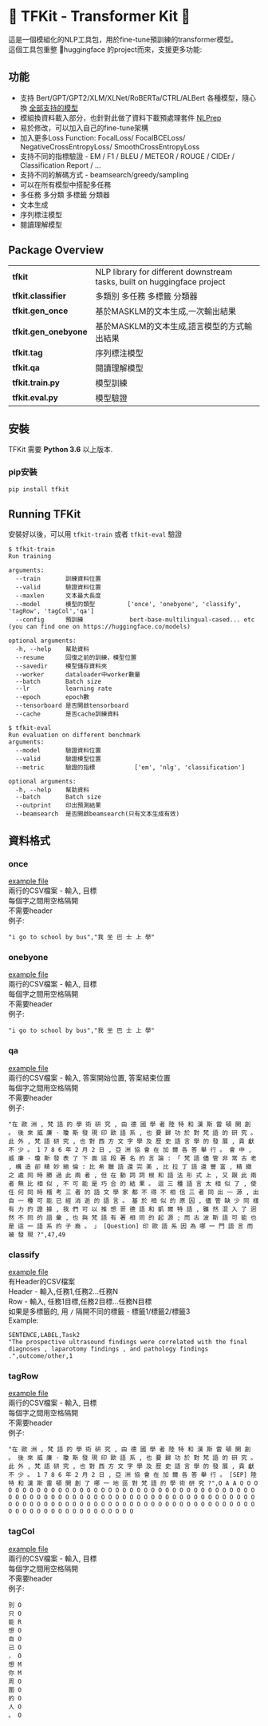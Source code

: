 # 🤖 TFKit - Transformer Kit 🤗   
這是一個模組化的NLP工具包，用於fine-tune預訓練的transformer模型。   
這個工具包重整 🤗huggingface 的project而來，支援更多功能:

## 功能
- 支持 Bert/GPT/GPT2/XLM/XLNet/RoBERTa/CTRL/ALBert 各種模型，隨心換 [全部支持的模型](https://huggingface.co/models)   
- 模組換資料載入部分，也針對此做了資料下載預處理套件 [NLPrep](https://github.com/voidful/NLPrep)   
- 易於修改，可以加入自己的fine-tune架構
- 加入更多Loss Function: FocalLoss/ FocalBCELoss/ NegativeCrossEntropyLoss/ SmoothCrossEntropyLoss  
- 支持不同的指標驗證 - EM / F1 / BLEU / METEOR / ROUGE / CIDEr / Classification Report / ...
- 支持不同的解碼方式 - beamsearch/greedy/sampling
- 可以在所有模型中搭配多任務 
- 多任務 多分類 多標籤 分類器
- 文本生成
- 序列標注模型
- 閱讀理解模型


## Package Overview

<table>
<tr>
    <td><b> tfkit </b></td>
    <td> NLP library for different downstream tasks, built on huggingface project </td>
</tr>
<tr>
    <td><b> tfkit.classifier </b></td>
    <td> 多類別 多任務 多標籤 分類器</td>
</tr>
<tr>
    <td><b> tfkit.gen_once </b></td>
    <td> 基於MASKLM的文本生成,一次輸出結果 </td>
</tr>
<tr>
    <td><b> tfkit.gen_onebyone </b></td>
    <td> 基於MASKLM的文本生成,語言模型的方式輸出結果 </td>
</tr>
<tr>
    <td><b> tfkit.tag </b></td>
    <td> 序列標注模型 </td>
</tr>
<tr>
    <td><b> tfkit.qa </b></td>
    <td> 閱讀理解模型 </td>
</tr>
<tr>
    <td><b> tfkit.train.py </b></td>
    <td> 模型訓練 </td>
</tr>
<tr>
    <td><b> tfkit.eval.py </b></td>
    <td> 模型驗證 </td>
</tr>
</table>

## 安裝

TFKit 需要 **Python 3.6** 以上版本.   

### pip安裝
```bash
pip install tfkit
```

## Running TFKit

安裝好以後，可以用 `tfkit-train` 或者 `tfkit-eval` 驗證

```
$ tfkit-train
Run training

arguments:
  --train       訓練資料位置       
  --valid       驗證資料位置       
  --maxlen      文本最大長度       
  --model       模型的類型         ['once', 'onebyone', 'classify', 'tagRow', 'tagCol','qa']
  --config      預訓練             bert-base-multilingual-cased... etc (you can find one on https://huggingface.co/models)

optional arguments:
  -h, --help    幫助資料
  --resume      回復之前的訓練，模型位置
  --savedir     模型儲存資料夾
  --worker      dataloader中worker數量
  --batch       Batch size
  --lr          learning rate
  --epoch       epoch數
  --tensorboard 是否開啟tensorboard
  --cache       是否cache訓練資料
```

```
$ tfkit-eval
Run evaluation on different benchmark
arguments:
  --model       驗證資料位置       
  --valid       驗證模型位置        
  --metric      驗證的指標           ['em', 'nlg', 'classification']

optional arguments:
  -h, --help    幫助資料
  --batch       Batch size
  --outprint    印出預測結果
  --beamsearch  是否開啟beamsearch(只有文本生成有效)
```

## 資料格式
### once
[example file](https://github.com/voidful/TFkit/blob/master/tfkit/demo_data/generate.csv)   
兩行的CSV檔案 - 輸入, 目標  
每個字之間用空格隔開  
不需要header   
例子:   
```
"i go to school by bus","我 坐 巴 士 上 學"
```
### onebyone
[example file](https://github.com/voidful/TFkit/blob/master/tfkit/demo_data/generate.csv)   
兩行的CSV檔案 - 輸入, 目標  
每個字之間用空格隔開  
不需要header   
例子:   
```
"i go to school by bus","我 坐 巴 士 上 學"
```
### qa
[example file](https://github.com/voidful/TFkit/blob/master/tfkit/demo_data/qa.csv)   
兩行的CSV檔案 - 輸入, 答案開始位置, 答案結束位置  
每個字之間用空格隔開  
不需要header   
例子: 
```
"在 歐 洲 , 梵 語 的 學 術 研 究 , 由 德 國 學 者 陸 特 和 漢 斯 雷 頓 開 創 。 後 來 威 廉 · 瓊 斯 發 現 印 歐 語 系 , 也 要 歸 功 於 對 梵 語 的 研 究 。 此 外 , 梵 語 研 究 , 也 對 西 方 文 字 學 及 歷 史 語 言 學 的 發 展 , 貢 獻 不 少 。 1 7 8 6 年 2 月 2 日 , 亞 洲 協 會 在 加 爾 各 答 舉 行 。 會 中 , 威 廉 · 瓊 斯 發 表 了 下 面 這 段 著 名 的 言 論 : 「 梵 語 儘 管 非 常 古 老 , 構 造 卻 精 妙 絕 倫 : 比 希 臘 語 還 完 美 , 比 拉 丁 語 還 豐 富 , 精 緻 之 處 同 時 勝 過 此 兩 者 , 但 在 動 詞 詞 根 和 語 法 形 式 上 , 又 跟 此 兩 者 無 比 相 似 , 不 可 能 是 巧 合 的 結 果 。 這 三 種 語 言 太 相 似 了 , 使 任 何 同 時 稽 考 三 者 的 語 文 學 家 都 不 得 不 相 信 三 者 同 出 一 源 , 出 自 一 種 可 能 已 經 消 逝 的 語 言 。 基 於 相 似 的 原 因 , 儘 管 缺 少 同 樣 有 力 的 證 據 , 我 們 可 以 推 想 哥 德 語 和 凱 爾 特 語 , 雖 然 混 入 了 迥 然 不 同 的 語 彙 , 也 與 梵 語 有 著 相 同 的 起 源 ; 而 古 波 斯 語 可 能 也 是 這 一 語 系 的 子 裔 。 」 [Question] 印 歐 語 系 因 為 哪 一 門 語 言 而 被 發 現 ?",47,49
```

### classify
[example file](https://github.com/voidful/TFkit/blob/master/tfkit/demo_data/classification.csv)   
有Header的CSV檔案   
Header - 輸入,任務1,任務2...任務N  
Row    - 輸入, 任務1目標,任務2目標...任務N目標  
如果是多標籤的, 用 `/` 隔開不同的標籤 - 標籤1/標籤2/標籤3  
Example:   
```
SENTENCE,LABEL,Task2
"The prospective ultrasound findings were correlated with the final diagnoses , laparotomy findings , and pathology findings .",outcome/other,1
```
### tagRow
[example file](https://github.com/voidful/TFkit/blob/master/tfkit/demo_data/tag_row.csv)   
兩行的CSV檔案 - 輸入, 目標  
每個字之間用空格隔開  
不需要header   
例子:  
```
"在 歐 洲 , 梵 語 的 學 術 研 究 , 由 德 國 學 者 陸 特 和 漢 斯 雷 頓 開 創 。 後 來 威 廉 · 瓊 斯 發 現 印 歐 語 系 , 也 要 歸 功 於 對 梵 語 的 研 究 。 此 外 , 梵 語 研 究 , 也 對 西 方 文 字 學 及 歷 史 語 言 學 的 發 展 , 貢 獻 不 少 。 1 7 8 6 年 2 月 2 日 , 亞 洲 協 會 在 加 爾 各 答 舉 行 。 [SEP] 陸 特 和 漢 斯 雷 頓 開 創 了 哪 一 地 區 對 梵 語 的 學 術 研 究 ?",O A A O O O O O O O O O O O O O O O O O O O O O O O O O O O O O O O O O O O O O O O O O O O O O O O O O O O O O O O O O O O O O O O O O O O O O O O O O O O O O O O O O O O O O O O O O O O O O O O O O O O O O O O O O O O O O O O O O O O O O O O O O O O O O O
```
### tagCol
[example file](https://github.com/voidful/TFkit/blob/master/tfkit/demo_data/tag_col.csv)   
兩行的CSV檔案 - 輸入, 目標  
每個字之間用空格隔開  
不需要header   
例子:  
```
別 O
只 O
能 R
想 O
自 O
己 O
， O
想 M
你 M
周 O
圍 O
的 O
人 O
。 O
```
